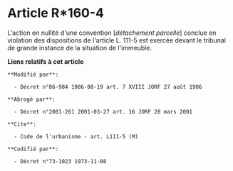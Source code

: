 # Article R*160-4

L'action en nullité d'une convention [*détachement parcelle*] conclue en violation des dispositions de l'article L. 111-5 est
exercée devant le tribunal de grande instance de la situation de l'immeuble.

**Liens relatifs à cet article**

	**Modifié par**:

	  - Décret n°86-984 1986-08-19 art. 7 XVIII JORF 27 août 1986

	**Abrogé par**:

	  - Décret n°2001-261 2001-03-27 art. 16 JORF 28 mars 2001

	**Cite**:

	  - Code de l'urbanisme - art. L111-5 (M)

	**Codifié par**:

	  - Décret n°73-1023 1973-11-08
